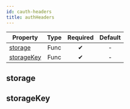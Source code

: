 ```yaml
---
id: cauth-headers
title: authHeaders
---
```


| Property                                    |    Type     | Required |                        Default                         |
| ------------------------------------------- | :---------: | :------: | :----------------------------------------------------: |
| [storage](#storage)                     |    Func     |    ✔     |                           -                            |
| [storageKey](#storagekey)                     |    Func     |    ✔     |                           -                            |


## storage

## storageKey
